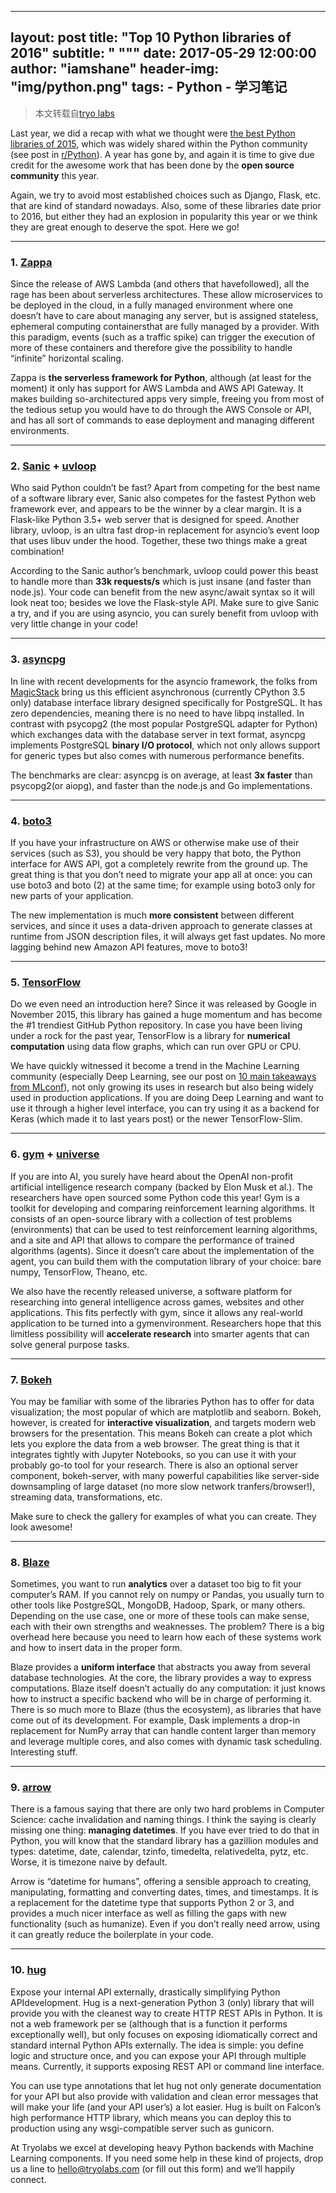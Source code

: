 
---
layout:     post
title:      "Top 10 Python libraries of 2016"
subtitle:   " \"\""
date:       2017-05-29 12:00:00
author:     "iamshane"
header-img: "img/python.png"
tags:
    - Python
    - 学习笔记
--- 


>本文转载自[tryo labs](https://tryolabs.com/blog/2016/12/20/top-10-python-libraries-of-2016/)

Last year, we did a recap with what we thought were [the best Python libraries of 2015](https://tryolabs.com/blog/2015/12/15/top-10-python-libraries-of-2015/), which was widely shared within the Python community (see post in [r/Python](https://www.reddit.com/r/Python/comments/3wyiuv/top_10_python_libraries_of_2015/)). A year has gone by, and again it is time to give due credit for the awesome work that has been done by the **open source community** this year.

Again, we try to avoid most established choices such as Django, Flask, etc. that are kind of standard nowadays. Also, some of these libraries date prior to 2016, but either they had an explosion in popularity this year or we think they are great enough to deserve the spot. Here we go!

---

### 1. [Zappa](https://www.zappa.io/)

Since the release of AWS Lambda (and others that havefollowed), all the rage has been about serverless architectures. These allow microservices to be deployed in the cloud, in a fully managed environment where one doesn’t have to care about managing any server, but is assigned stateless, ephemeral computing containersthat are fully managed by a provider. With this paradigm, events (such as a traffic spike) can trigger the execution of more of these containers and therefore give the possibility to handle “infinite” horizontal scaling.

Zappa is **the serverless framework for Python**, although (at least for the moment) it only has support for AWS Lambda and AWS API Gateway. It makes building so-architectured apps very simple, freeing you from most of the tedious setup you would have to do through the AWS Console or API, and has all sort of commands to ease deployment and managing different environments.

---

### 2. [Sanic](https://github.com/channelcat/sanic) + [uvloop](https://magic.io/blog/uvloop-blazing-fast-python-networking/)

Who said Python couldn’t be fast? Apart from competing for the best name of a software library ever, Sanic also competes for the fastest Python web framework ever, and appears to be the winner by a clear margin. It is a Flask-like Python 3.5+ web server that is designed for speed. Another library, uvloop, is an ultra fast drop-in replacement for asyncio’s event loop that uses libuv under the hood. Together, these two things make a great combination!

According to the Sanic author’s benchmark, uvloop could power this beast to handle more than **33k requests/s** which is just insane (and faster than node.js). Your code can benefit from the new async/await syntax so it will look neat too; besides we love the Flask-style API. Make sure to give Sanic a try, and if you are using asyncio, you can surely benefit from uvloop with very little change in your code!

---

### 3. [asyncpg](https://github.com/MagicStack/asyncpg)

In line with recent developments for the asyncio framework, the folks from [MagicStack](https://magic.io/) bring us this efficient asynchronous (currently CPython 3.5 only) database interface library designed specifically for PostgreSQL. It has zero dependencies, meaning there is no need to have libpq installed. In contrast with psycopg2 (the most popular PostgreSQL adapter for Python) which exchanges data with the database server in text format, asyncpg implements PostgreSQL **binary I/O protocol**, which not only allows support for generic types but also comes with numerous performance benefits.

The benchmarks are clear: asyncpg is on average, at least **3x faster** than psycopg2(or aiopg), and faster than the node.js and Go implementations.

---

### 4. [boto3](https://github.com/boto/boto3)

If you have your infrastructure on AWS or otherwise make use of their services (such as S3), you should be very happy that boto, the Python interface for AWS API, got a completely rewrite from the ground up. The great thing is that you don’t need to migrate your app all at once: you can use boto3 and boto (2) at the same time; for example using boto3 only for new parts of your application.

The new implementation is much **more consistent** between different services, and since it uses a data-driven approach to generate classes at runtime from JSON description files, it will always get fast updates. No more lagging behind new Amazon API features, move to boto3!

---

### 5. [TensorFlow](https://www.tensorflow.org/)

Do we even need an introduction here? Since it was released by Google in November 2015, this library has gained a huge momentum and has become the #1 trendiest GitHub Python repository. In case you have been living under a rock for the past year, TensorFlow is a library for **numerical computation** using data flow graphs, which can run over GPU or CPU.

We have quickly witnessed it become a trend in the Machine Learning community (especially Deep Learning, see our post on [10 main takeaways from MLconf](https://tryolabs.com/blog/2016/11/18/10-main-takeaways-from-mlconf/)), not only growing its uses in research but also being widely used in production applications. If you are doing Deep Learning and want to use it through a higher level interface, you can try using it as a backend for Keras (which made it to last years post) or the newer TensorFlow-Slim.

---

### 6. [gym](https://gym.openai.com/) + [universe](https://universe.openai.com/)

If you are into AI, you surely have heard about the OpenAI non-profit artificial intelligence research company (backed by Elon Musk et al.). The researchers have open sourced some Python code this year! Gym is a toolkit for developing and comparing reinforcement learning algorithms. It consists of an open-source library with a collection of test problems (environments) that can be used to test reinforcement learning algorithms, and a site and API that allows to compare the performance of trained algorithms (agents). Since it doesn’t care about the implementation of the agent, you can build them with the computation library of your choice: bare numpy, TensorFlow, Theano, etc.

We also have the recently released universe, a software platform for researching into general intelligence across games, websites and other applications. This fits perfectly with gym, since it allows any real-world application to be turned into a gymenvironment. Researchers hope that this limitless possibility will **accelerate research** into smarter agents that can solve general purpose tasks.

---

### 7. [Bokeh](http://bokeh.pydata.org/en/latest/)

You may be familiar with some of the libraries Python has to offer for data visualization; the most popular of which are matplotlib and seaborn. Bokeh, however, is created for **interactive visualization**, and targets modern web browsers for the presentation. This means Bokeh can create a plot which lets you explore the data from a web browser. The great thing is that it integrates tightly with Jupyter Notebooks, so you can use it with your probably go-to tool for your research. There is also an optional server component, bokeh-server, with many powerful capabilities like server-side downsampling of large dataset (no more slow network tranfers/browser!), streaming data, transformations, etc.

Make sure to check the gallery for examples of what you can create. They look awesome!

---

### 8. [Blaze](https://blaze.readthedocs.io/en/latest/index.html)

Sometimes, you want to run **analytics** over a dataset too big to fit your computer’s RAM. If you cannot rely on numpy or Pandas, you usually turn to other tools like PostgreSQL, MongoDB, Hadoop, Spark, or many others. Depending on the use case, one or more of these tools can make sense, each with their own strengths and weaknesses. The problem? There is a big overhead here because you need to learn how each of these systems work and how to insert data in the proper form.

Blaze provides a **uniform interface** that abstracts you away from several database technologies. At the core, the library provides a way to express computations. Blaze itself doesn’t actually do any computation: it just knows how to instruct a specific backend who will be in charge of performing it. There is so much more to Blaze (thus the ecosystem), as libraries that have come out of its development. For example, Dask implements a drop-in replacement for NumPy array that can handle content larger than memory and leverage multiple cores, and also comes with dynamic task scheduling. Interesting stuff.

---

### 9. [arrow](https://github.com/crsmithdev/arrow)

There is a famous saying that there are only two hard problems in Computer Science: cache invalidation and naming things. I think the saying is clearly missing one thing: **managing datetimes**. If you have ever tried to do that in Python, you will know that the standard library has a gazillion modules and types: datetime, date, calendar, tzinfo, timedelta, relativedelta, pytz, etc. Worse, it is timezone naive by default.

Arrow is “datetime for humans”, offering a sensible approach to creating, manipulating, formatting and converting dates, times, and timestamps. It is a replacement for the datetime type that supports Python 2 or 3, and provides a much nicer interface as well as filling the gaps with new functionality (such as humanize). Even if you don’t really need arrow, using it can greatly reduce the boilerplate in your code.

---

### 10. [hug](http://www.hug.rest/)

Expose your internal API externally, drastically simplifying Python APIdevelopment. Hug is a next-generation Python 3 (only) library that will provide you with the cleanest way to create HTTP REST APIs in Python. It is not a web framework per se (although that is a function it performs exceptionally well), but only focuses on exposing idiomatically correct and standard internal Python APIs externally. The idea is simple: you define logic and structure once, and you can expose your API through multiple means. Currently, it supports exposing REST API or command line interface.

You can use type annotations that let hug not only generate documentation for your API but also provide with validation and clean error messages that will make your life (and your API user’s) a lot easier. Hug is built on Falcon’s high performance HTTP library, which means you can deploy this to production using any wsgi-compatible server such as gunicorn.

At Tryolabs we excel at developing heavy Python backends with Machine Learning components. If you need some help in these kind of projects, drop us a line to hello@tryolabs.com (or fill out this form) and we’ll happily connect.
